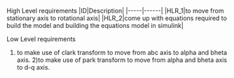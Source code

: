 High Level requirements
|ID|Description|
|-----|------|
|HLR_1|to move from stationary axis to rotational axis|
|HLR_2|come up with equations required to build the model and building the equations model in simulink|


Low Level requirements
1) to make use of clark transform to move from abc axis to alpha and bheta axis.
2)to make use of park transform to move from alpha and bheta axis to d-q axis.


